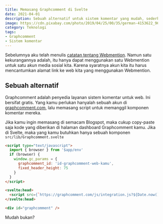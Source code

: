 ```yaml
---
title: Memasang Graphcomment di Svelte
date: 2021-04-01
description: Sebuah alternatif untuk sistem komentar yang mudah, sederhana dan ringan.
image: https://cdn.pixabay.com/photo/2019/04/25/00/35/german-4153622_960_720.jpg
category: Teknologi
tags:
- Graphcomment
- Sistem komentar
---
```


Sebelumnya aku telah menulis [catatan tentang Webmention](https://dan.my.id/catatan/6-komentar-blog-statis-dengan-webmention). Namun satu kekurangannya adalah, itu hanya dapat menggunakan satu Webmention untuk satu akun media sosial kita. Karena syaratnya akun kita itu harus mencantumkan alamat link ke web kita yang menggunakan Webmention.

## Sebuah alternatif

Graphcomment adalah penyedia layanan sistem komentar untuk web. Ini bersifat gratis. Yang kamu perlukan hanyalah sebuah akun di [graphcomment.com](https://graphcomment.com/), lalu memasang script untuk memanggil komponen komentar mereka.

Jika kamu ingin memasang di semacam Blogspot, maka cukup copy-paste saja kode yang diberikan di halaman dashboard Graphcomment kamu. Jika di Svelte, maka yang kamu butuhkan hanya sebuah komponen `src/lib/Graphcomment.svelte`

```html
<script type="text/javascript">
  import { browser } from '$app/env'
  if (browser) {
    window.gc_params = {
      graphcomment_id: 'id-graphcomment-web-kamu',
      fixed_header_height: 75
    }
  }
</script>

<svelte:head>
  <script src={`https://graphcomment.com/js/integration.js?${Date.now()}`} async></script>
</svelte:head>

<div id="graphcomment" />
```

Mudah bukan?